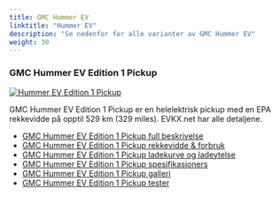 ```yaml
---
title: GMC Hummer EV
linktitle: "Hummer EV"
description: "Se nedenfor for alle varianter av GMC Hummer EV"
weight: 30
---
```

### GMC Hummer EV Edition 1 Pickup

<a href="hummer_ev_edition_1_pickup/"><img src="https://media.evkx.net/multimedia/models/gmc/hummer_ev/hummer_ev_edition_1_pickup/main_1_st.jpg" class="img-fluid" alt="Hummer EV Edition 1 Pickup" ></a>

GMC Hummer EV Edition 1 Pickup er en helelektrisk pickup med en EPA rekkevidde på opptil 529 km (329 miles). EVKX.net har alle detaljene. 

- [GMC Hummer EV Edition 1 Pickup full beskrivelse](hummer_ev_edition_1_pickup/)
- [GMC Hummer EV Edition 1 Pickup rekkevidde & forbruk](hummer_ev_edition_1_pickup/rangeandconsumption/)
- [GMC Hummer EV Edition 1 Pickup ladekurve og ladeytelse](hummer_ev_edition_1_pickup/chargingcurve/)
- [GMC Hummer EV Edition 1 Pickup spesifikasjoners](hummer_ev_edition_1_pickup/specifications/)
- [GMC Hummer EV Edition 1 Pickup galleri](hummer_ev_edition_1_pickup/gallery/)
- [GMC Hummer EV Edition 1 Pickup tester](hummer_ev_edition_1_pickup/reviews/)

